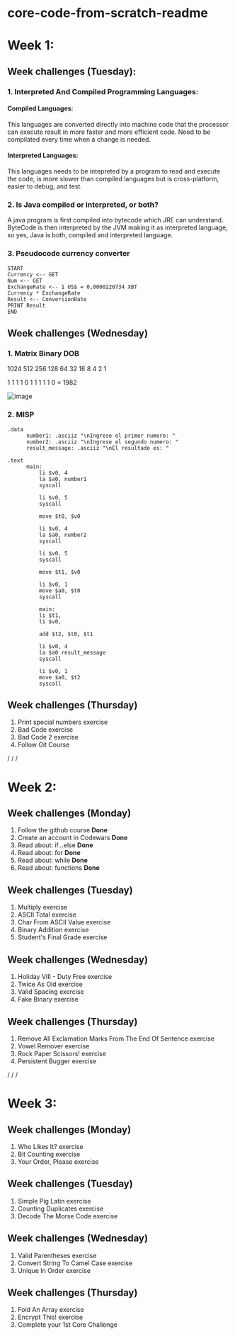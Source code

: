 # core-code-from-scratch-readme

# Week 1:

## Week challenges (Tuesday):

### 1. Interpreted And Compiled Programming Languages:
 
#### Compiled Languages:

This languages are converted directly into machine code that the processor can execute result in more
faster and more efficient code. Need to be compilated every time when a change is needed.

#### Interpreted Languages:

This languages needs to be intepreted by a program to read and execute the code, is more slower than
compiled languages but is cross-platform, easier to debug, and test.

### 2. Is Java compiled or interpreted, or both?

A java program is first compiled into bytecode which JRE can understand. ByteCode is then interpreted
by the JVM making it as interpreted language, so yes, Java is both, compiled and interpreted language.


### 3. Pseudocode currency converter

    START
    Currency <-- GET
    Num <-- GET
    ExchangeRate <-- 1 US$ = 0,0000220734 XBT
    Currency * ExchangeRate
    Result <-- ConversionRate
    PRINT Result
    END


## Week challenges (Wednesday)

### 1. Matrix Binary DOB
										
										
1024    512    256      128      64     32      16      8       4       2       1

  1      1      1        1        0      1       1      1       1       1       0    =      1982
										
![image](https://user-images.githubusercontent.com/30531913/162103387-61ee275d-08e0-4098-8ae0-544da5f63535.png)




### 2. MISP


    .data
	      number1: .asciiz "\nIngrese el primer numero: "
	      number2: .asciiz "\nIngrese el segundo numero: "
	      result_message: .asciiz "\nEl resultado es: "

    .text
	      main:
              li $v0, 4
              la $a0, number1
              syscall

              li $v0, 5
              syscall

              move $t0, $v0

              li $v0, 4
              la $a0, number2
              syscall

              li $v0, 5
              syscall

              move $t1, $v0

              li $v0, 1
              move $a0, $t0
              syscall

              main:
              li $t1, 
              li $v0, 

              add $t2, $t0, $t1

              li $v0, 4
              la $a0 result_message
              syscall

              li $v0, 1
              move $a0, $t2
              syscall


## Week challenges (Thursday) 

1. Print special numbers exercise
2. Bad Code exercise
3. Bad Code 2 exercise
4. Follow Git Course


/
/
/



# Week 2:

## Week challenges (Monday)

1. Follow the github course        **Done**
2. Create an account in Codewars   **Done**
3. Read about: if...else           **Done**   
4. Read about: for                 **Done**  
5. Read about: while               **Done** 
6. Read about: functions           **Done** 

## Week challenges (Tuesday)

1. Multiply exercise
2. ASCII Total exercise
3. Char From ASCII Value exercise
4. Binary Addition exercise
5. Student's Final Grade exercise

## Week challenges (Wednesday) 

1. Holiday VIII - Duty Free exercise
2. Twice As Old exercise
3. Valid Spacing exercise
4. Fake Binary exercise

## Week challenges (Thursday)

1. Remove All Exclamation Marks From The End Of Sentence exercise
2. Vowel Remover exercise
3. Rock Paper Scissors! exercise
4. Persistent Bugger exercise

/
/
/


# Week 3:

## Week challenges (Monday)

1. Who Likes It? exercise
2. Bit Counting exercise
3. Your Order, Please exercise

## Week challenges (Tuesday)

1. Simple Pig Latin exercise
2. Counting Duplicates exercise
3. Decode The Morse Code exercise

## Week challenges (Wednesday)
1. Valid Parentheses exercise
2. Convert String To Camel Case exercise
3. Unique In Order exercise

## Week challenges (Thursday)

1. Fold An Array exercise
2. Encrypt This! exercise
3. Complete your 1st Core Challenge



